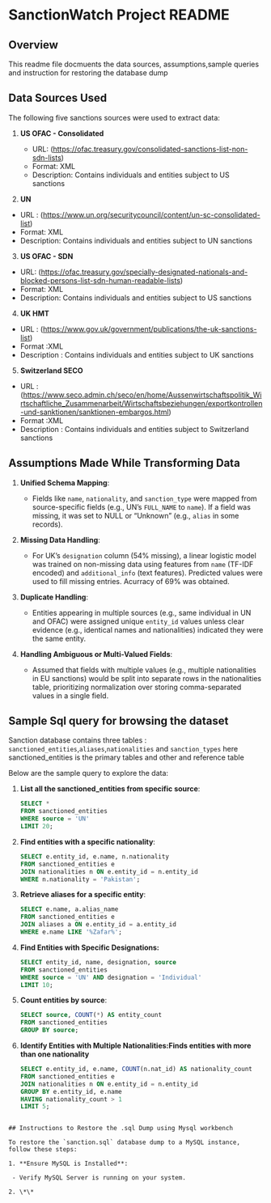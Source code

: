# SanctionWatch Project README

## Overview

This readme file docmuents the data sources, assumptions,sample queries and instruction for restoring the database dump

## Data Sources Used

The following five sanctions sources were used to extract data:

1. **US OFAC - Consolidated**

   - URL: (https://ofac.treasury.gov/consolidated-sanctions-list-non-sdn-lists)
   - Format: XML
   - Description: Contains individuals and entities subject to US sanctions

2. **UN**

- URL : (https://www.un.org/securitycouncil/content/un-sc-consolidated-list)
- Format: XML
- Description: Contains individuals and entities subject to UN sanctions

3.  **US OFAC - SDN**

- URL: (https://ofac.treasury.gov/specially-designated-nationals-and-blocked-persons-list-sdn-human-readable-lists)
- Format: XML
- Description: Contains individuals and entities subject to US sanctions

4.  **UK HMT**

- URL : (https://www.gov.uk/government/publications/the-uk-sanctions-list)
- Format :XML
- Description : Contains individuals and entities subject to UK sanctions

5.  **Switzerland SECO**

- URL : (https://www.seco.admin.ch/seco/en/home/Aussenwirtschaftspolitik_Wirtschaftliche_Zusammenarbeit/Wirtschaftsbeziehungen/exportkontrollen-und-sanktionen/sanktionen-embargos.html)
- Format :XML
- Description : Contains individuals and entities subject to Switzerland sanctions

## Assumptions Made While Transforming Data

1. **Unified Schema Mapping**:

   - Fields like `name`, `nationality`, and `sanction_type` were mapped from source-specific fields (e.g., UN’s `FULL_NAME` to `name`). If a field was missing, it was set to NULL or “Unknown” (e.g., `alias` in some records).

2. **Missing Data Handling**:

   - For UK’s `designation` column (54% missing), a linear logistic model was trained on non-missing data using features from `name` (TF-IDF encoded) and `additional_info` (text features). Predicted values were used to fill missing entries. Acurracy of 69% was obtained.

3. **Duplicate Handling**:

   - Entities appearing in multiple sources (e.g., same individual in UN and OFAC) were assigned unique `entity_id` values unless clear evidence (e.g., identical names and nationalities) indicated they were the same entity.

4. **Handling Ambiguous or Multi-Valued Fields**:

   - Assumed that fields with multiple values (e.g., multiple nationalities in EU sanctions) would be split into separate rows in the nationalities table, prioritizing normalization over storing comma-separated values in a single field.

## Sample Sql query for browsing the dataset

Sanction database contains three tables : `sanctioned_entities`,`aliases`,`nationalities` and `sanction_types`
here sanctioned_entities is the primary tables and other and reference table

Below are the sample query to explore the data:

1. **List all the sanctioned_entities from specific source**:
   ```sql
   SELECT *
   FROM sanctioned_entities
   WHERE source = 'UN'
   LIMIT 20;
   ```
2. **Find entities with a specific nationality**:

   ```sql
   SELECT e.entity_id, e.name, n.nationality
   FROM sanctioned_entities e
   JOIN nationalities n ON e.entity_id = n.entity_id
   WHERE n.nationality = 'Pakistan';
   ```

3. **Retrieve aliases for a specific entity**:

   ```sql
   SELECT e.name, a.alias_name
   FROM sanctioned_entities e
   JOIN aliases a ON e.entity_id = a.entity_id
   WHERE e.name LIKE '%Zafar%';

   ```

4. **Find Entities with Specific Designations:**

   ```sql
   SELECT entity_id, name, designation, source
   FROM sanctioned_entities
   WHERE source = 'UN' AND designation = 'Individual'
   LIMIT 10;

   ```

5. **Count entities by source**:
   ```sql
   SELECT source, COUNT(*) AS entity_count
   FROM sanctioned_entities
   GROUP BY source;
   ```
6. **Identify Entities with Multiple Nationalities:Finds entities with more than one nationality**
   ```sql
   SELECT e.entity_id, e.name, COUNT(n.nat_id) AS nationality_count
   FROM sanctioned_entities e
   JOIN nationalities n ON e.entity_id = n.entity_id
   GROUP BY e.entity_id, e.name
   HAVING nationality_count > 1
   LIMIT 5;
   ```

```

## Instructions to Restore the .sql Dump using Mysql workbench

To restore the `sanction.sql` database dump to a MySQL instance, follow these steps:

1. **Ensure MySQL is Installed**:

 - Verify MySQL Server is running on your system.

2. \*\*
```
